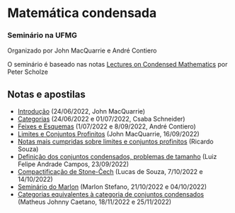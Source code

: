 # Matemática condensada
### Seminário na UFMG

Organizado por John MacQuarrie e André Contiero

O seminário é baseado nas notas [Lectures on Condensed Mathematics](https://www.math.uni-bonn.de/people/scholze/Condensed.pdf) por Peter Scholze

## Notas e apostilas 

- [Introdução](PDF/intro.pdf) (24/06/2022, John MacQuarrie)
- [Categorias](PDF/categories.pdf) (24/06/2022 e 01/07/2022, Csaba Schneider)
- [Feixes e Esquemas](PDF/esquemasefeixes_condensados.pdf) (1/07/2022 e 8/09/2022, André Contiero)
- [Limites e Conjuntos Profinitos](PDF/seminariolimites.pdf) (John MacQuarrie, 16/09/2022)
- [Notas mais cumpridas sobre limites e conjuntos profinitos](PDF/notaslimitesricardo.pdf) (Ricardo Souza)
- [Definição dos conjuntos condensados, problemas de tamanho](PDF/Condensed_Category.pdf) (Luiz Felipe Andrade Campos, 23/09/2022)
- [Compactificação de Stone-Čech](PDF/compactificacao.pdf) (Lucas de Souza, 7/10/2022 e 14/10/2022)
- [Seminário do Marlon](PDF/marlon.pdf) (Marlon Stefano, 21/10/2022 e 04/10/2022)
- [Categorias equivalentes à categoria de conjuntos condensados](PDF/equivalencia.pdf) (Matheus Johnny Caetano, 18/11/2022 e 25/11/2022)

